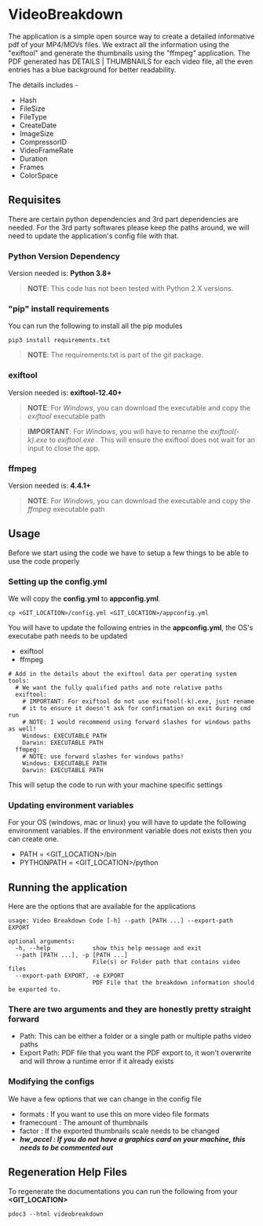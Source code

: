 # VideoBreakdown

The application is a simple open source way to create a detailed informative pdf of your MP4/MOVs files. We extract all the information using the "exiftool" and generate the thumbnails using the "ffmpeg" application. The PDF generated has DETAILS | THUMBNAILS for each video file, all the even entries has a blue background for better readability. 

The details includes -
 - Hash
 - FileSize
 - FileType
 - CreateDate
 - ImageSize
 - CompressorID
 - VideoFrameRate
 - Duration
 - Frames
 - ColorSpace

## Requisites
There are certain python dependencies and 3rd part dependencies are needed. For the 3rd party softwares please keep the paths around, we will need to update the application's config file with that.

### Python Version Dependency
Version needed is: **Python 3.8+**

> **NOTE**: This code has not been tested with Python 2.X versions.

### "pip" install requirements
You can run the following to install all the pip modules
```
pip3 install requirements.txt
```

> **NOTE**: The requirements.txt is part of the git package.

### exiftool
Version needed is: **exiftool-12.40+**

> **NOTE**: For *Windows*, you can download the executable and copy the *exiftool* executable path

> **IMPORTANT**: For *Windows*, you will have to rename the *exiftool(-k).exe* to *exiftool.exe* . This will ensure the exiftool does not wait for an input to close the app.

### ffmpeg
Version needed is: **4.4.1+**

> **NOTE**: For *Windows*, you can download the executable and copy the *ffmpeg* executable path


## Usage
Before we start using the code we have to setup a few things to be able to use the code properly

### Setting up the config.yml

We will copy the **config.yml** to **appconfig.yml**.
```
cp <GIT_LOCATION>/config.yml <GIT_LOCATION>/appconfig.yml
```
You will have to update the following entries in the **appconfig.yml**, the OS's executabe path needs to be updated
- exiftool 
- ffmpeg
```
# Add in the details about the exiftool data per operating system
tools:
  # We want the fully qualified paths and note relative paths
  exiftool:
    # IMPORTANT: For exiftool do not use exiftool(-k).exe, just rename
    # it to ensure it doesn't ask for confirmation on exit during cmd run
    # NOTE: I would recommend using forward slashes for windows paths as well!
    Windows: EXECUTABLE PATH
    Darwin: EXECUTABLE PATH
  ffmpeg:
    # NOTE: use forward slashes for windows paths!
    Windows: EXECUTABLE PATH
    Darwin: EXECUTABLE PATH
```
This will setup the code to run with your machine specific settings

### Updating environment variables

For your OS (windows, mac or linux) you will have to update the following environment variables. If the environment variable does not exists then you can create one.
 - PATH = <GIT_LOCATION>/bin
 - PYTHONPATH = <GIT_LOCATION>/python

## Running the application
Here are the options that are available for the applications 
```
usage: Video Breakdown Code [-h] --path [PATH ...] --export-path EXPORT

optional arguments:
  -h, --help            show this help message and exit
  --path [PATH ...], -p [PATH ...]
                        File(s) or Folder path that contains video files
  --export-path EXPORT, -e EXPORT
                        PDF File that the breakdown information should be exported to.
```
### There are two arguments and they are honestly pretty straight forward
 - Path: This can be either a folder or a single path or multiple paths video paths
 - Export Path: PDF file that you want the PDF export to, it won't overwrite and will throw a runtime error if it already exists

### Modifying the configs
We have a few options that we can change in the config file
- formats : If you want to use this on more video file formats
- framecount : The amount of thumbnails 
- factor : If the exported thumbnails scale needs to be changed
- ***hw_accel : If you do not have a graphics card on your machine, this needs to be commented out***

## Regeneration Help Files
To regenerate the documentations you can run the following from your **<GIT_LOCATION>**
```
pdoc3 --html videobreakdown
```
